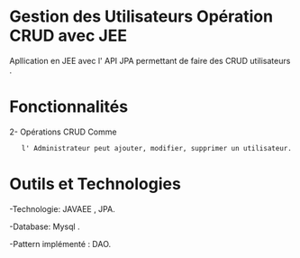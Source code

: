 #  Gestion des Utilisateurs Opération CRUD  avec JEE

Apllication en JEE avec l' API JPA permettant de faire des CRUD utilisateurs .

# Fonctionnalités

   2- Opérations CRUD Comme 
    
       l' Administrateur peut ajouter, modifier, supprimer un utilisateur.

# Outils et Technologies 

   -Technologie:  JAVAEE ,  JPA.
   
   -Database:  Mysql .
   
   -Pattern implémenté : DAO.
   
   
